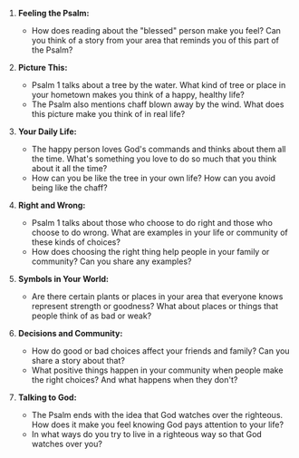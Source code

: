 1. **Feeling the Psalm:**
   - How does reading about the "blessed" person make you feel? Can you think of a story from your area that reminds you of this part of the Psalm?

2. **Picture This:**
   - Psalm 1 talks about a tree by the water. What kind of tree or place in your hometown makes you think of a happy, healthy life?
   - The Psalm also mentions chaff blown away by the wind. What does this picture make you think of in real life?

3. **Your Daily Life:**
   - The happy person loves God's commands and thinks about them all the time. What's something you love to do so much that you think about it all the time?
   - How can you be like the tree in your own life? How can you avoid being like the chaff?

4. **Right and Wrong:**
   - Psalm 1 talks about those who choose to do right and those who choose to do wrong. What are examples in your life or community of these kinds of choices?
   - How does choosing the right thing help people in your family or community? Can you share any examples?

5. **Symbols in Your World:**
   - Are there certain plants or places in your area that everyone knows represent strength or goodness? What about places or things that people think of as bad or weak?

6. **Decisions and Community:**
   - How do good or bad choices affect your friends and family? Can you share a story about that?
   - What positive things happen in your community when people make the right choices? And what happens when they don't?

7. **Talking to God:**
   - The Psalm ends with the idea that God watches over the righteous. How does it make you feel knowing God pays attention to your life?
   - In what ways do you try to live in a righteous way so that God watches over you?